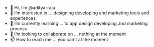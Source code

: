 - 👋 Hi, I’m @aditya-raju
- 👀 I’m interested in ... designing developing and marketing tools and experiences
- 🌱 I’m currently learning ... to app design developing and marketing process
- 💞️ I’m looking to collaborate on ... nothing at the moment
- 📫 How to reach me ... you can't at the moment

<!---
aditya-raju/aditya-raju is a ✨ special ✨ repository because its `README.md` (this file) appears on your GitHub profile.
You can click the Preview link to take a look at your changes.
--->
